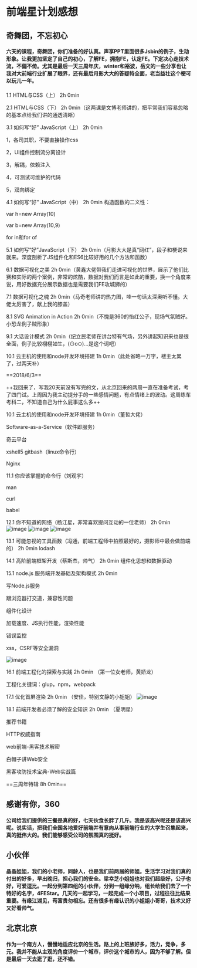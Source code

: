 # 前端星计划感想
## 奇舞团，不忘初心
####   六天的课程，奇舞团，你们准备的好认真。声享PPT里面很多Jsbin的例子，生动形象。让我更加坚定了自己的初心，了解FE，拥抱FE，认定FE。下定决心走技术流，不偏不倚。尤其是最后一天三周年庆，winter和裕波，岳文的一些分享也让我对大前端行业扩展了眼界，还有最后月影大大的答疑特全面，老当益壮这个梗可以玩儿一年。
1.1 HTML与CSS（上） 2h 0min

2.1 HTML与CSS（下） 2h 0min（这两课是文博老师讲的，把平常我们容易忽略的基本点给我们讲的通透清晰）

3.1 如何写“好” JavaScript（上） 2h 0min

1，各司其职，不要直接操作css

2，UI组件控制流分离设计

3，解耦，依赖注入

4，可测试可维护的代码

5，双向绑定

4.1 如何写“好” JavaScript（中） 2h 0min
构造函数的二义性：

var h=new Array(10)

var b=new Array(10,9)

for in和for of

5.1 如何写“好”JavaScript（下） 2h 0min（月影大大是真“网红”，段子和梗说来就来。深度剖析了JS组件化和ES6比较好用的几个方法和函数）



6.1 数据可视化之美 2h 0min（黄鑫大佬带我们走进可视化的世界，展示了他们比赛和实际的两个案例，非常的炫酷，数据对我们而言是如此的重要，换一个角度来说，用好数据充分展示数据也是需要我们FE攻城狮的）



7.1 数据可视化之魂 2h 0min（马奇老师讲的热力图，哇一句话太深奥听不懂。大佬太厉害了，献上我的膝盖）



8.1 SVG Animation in Action 2h 0min（不愧是360的怡红公子，现场气氛贼好。小恐龙例子贼形象）



9.1 大话设计模式 2h 0min（纪立民老师在讲台特有气场，另外讲起知识来也是很全面，例子比较栩栩如生，(⊙o⊙)…是这个词吧）

10.1 云主机的使用和node开发环境搭建 1h 0min（此处省略一万字，楼主太累了，过两天补）

==2018/6/3==

++我回来了，写我20天前没有写完的文，从北京回来的两周一直在准备考试，考了四门试。上周因为我主动提分手的一些感情问题，有点情绪上的波动。这周练车考科二，不知道自己为什么屁事这么多++

10.1 云主机的使用和node开发环境搭建 1h 0min（董哲大佬）

Software-as-a-Service（软件即服务）

奇云平台

xshell5 gitbash（linux命令行）

Nginx




11.1 你应该掌握的命令行（刘观宇） 

man

curl

babel


12.1 你不知道的网络（杨江星，非常喜欢提问互动的一位老师） 2h 0min
![image](https://p0.ssl.qhimg.com/t0167b67c7ad8bdff34.jpg)
![image](https://p1.ssl.qhimg.com/t0196c6d123cc4f5208.jpg)
![image](https://p0.ssl.qhimg.com/t01c16ed557b45815b5.jpg)


13.1 可能忽视的工具函数（冯通，前端工程师中拍照最好的，摄影师中最会做前端的） 2h 0min
lodash


14.1 高阶前端框架开发（蔡斯杰，帅气） 2h 0min
组件化思想和数据驱动


15.1 node.js 服务端开发基础及架构模式 2h 0min

写Node.js服务

跟浏览器打交道，兼容性问题

组件化设计

加载速度、JS执行性能，渲染性能

错误监控

xss，CSRF等安全漏洞

![image](https://p1.ssl.qhimg.com/t01d63ca6b5005550ff.png)


16.1 前端工程化的探索与实践 2h 0min
（第一位女老师，黄娇龙）

工程化关键词：glup，npm，webpack

17.1 优化首屏渲染 2h 0min
（安佳，特别文静的小姐姐）
![image](https://p2.ssl.qhimg.com/t013510064ff1e1cbdc.jpg)

18.1 前端开发者必须了解的安全知识 2h 0min
（夏明星）

推荐书籍

HTTP权威指南

web前端-黑客技术解密

白帽子讲Web安全

黑客攻防技术宝典-Web实战篇


==三周年特辑 8h 0min==
## 感谢有你，360
#### 公司给我们提供的三餐是真的好，七天伙食长胖了几斤。我是该高兴呢还是该高兴呢。说实话，把我们全国各地爱好前端并有意向从事前端行业的大学生召集起来，真的挺伟大的。我们能够感受公司的氛围真的挺好。
## 小伙伴 
#### 晶晶姐姐，我们的小老师，同龄人，也是我们前两届的师姐。生活学习对我们真的付出的好多，早出晚归，担心我们的安全。梁幸芝小姐姐也对我们超级好，公子也好，可爱逗比。一起分到第四组的小伙伴，分到一组缘分呐，组长给我们去了一个特好的名字，4FEStar。几天的一起学习，一起完成一个小项目，过程往往比结果重要。有缘江湖见，苟富贵勿相忘。还有很多有缘认识的小姐姐小哥哥，技术又好又好看帅气。
## 北京北京
#### 作为一个南方人，慢慢地适应北京的生活。路上的上班族好多，活力，竞争，多元。我并不能从主观的角度评价一个城市，评价这个城市的人，因为不够了解。但是最后一天去逛了逛，还不错。